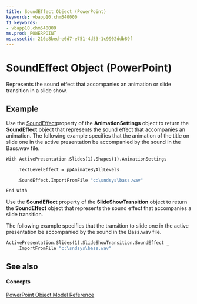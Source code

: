 ```yaml
---
title: SoundEffect Object (PowerPoint)
keywords: vbapp10.chm540000
f1_keywords:
- vbapp10.chm540000
ms.prod: POWERPOINT
ms.assetid: 216e8bed-e6d7-e751-4d53-1c9902ddb89f
---
```



# SoundEffect Object (PowerPoint)

Represents the sound effect that accompanies an animation or slide transition in a slide show.


## Example

Use the [SoundEffect](animationsettings-soundeffect-property-powerpoint.md)property of the  **AnimationSettings** object to return the **SoundEffect** object that represents the sound effect that accompanies an animation. The following example specifies that the animation of the title on slide one in the active presentation be accompanied by the sound in the Bass.wav file.


```vb
With ActivePresentation.Slides(1).Shapes(1).AnimationSettings

    .TextLevelEffect = ppAnimateByAllLevels

    .SoundEffect.ImportFromFile "c:\sndsys\bass.wav"

End With
```

Use the  **SoundEffect** property of the **SlideShowTransition** object to return the **SoundEffect** object that represents the sound effect that accompanies a slide transition.

The following example specifies that the transition to slide one in the active presentation be accompanied by the sound in the Bass.wav file.




```vb
ActivePresentation.Slides(1).SlideShowTransition.SoundEffect _
    .ImportFromFile "c:\sndsys\bass.wav"
```


## See also


#### Concepts


[PowerPoint Object Model Reference](object-model-powerpoint-vba-reference.md)

